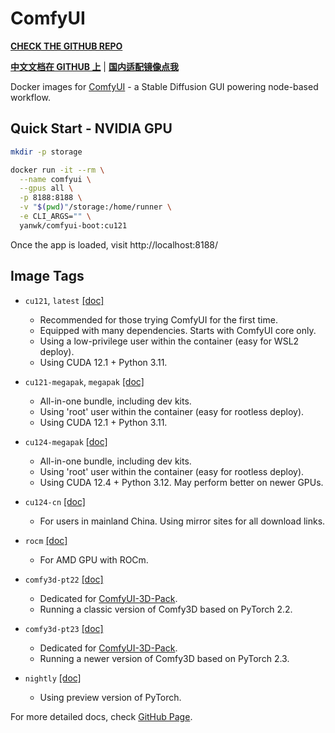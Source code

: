 # ComfyUI

**[CHECK THE GITHUB REPO](https://github.com/YanWenKun/ComfyUI-Docker)**

**[中文文档在 GITHUB 上](https://github.com/YanWenKun/ComfyUI-Docker/blob/main/README.zh.adoc)** 
| 
**[国内适配镜像点我](https://gitee.com/yanwenkun/ComfyUI-Docker/tree/main/cu124-cn)**

Docker images for [ComfyUI](https://github.com/comfyanonymous/ComfyUI) - a Stable Diffusion GUI powering node-based workflow.

## Quick Start - NVIDIA GPU

```sh
mkdir -p storage

docker run -it --rm \
  --name comfyui \
  --gpus all \
  -p 8188:8188 \
  -v "$(pwd)"/storage:/home/runner \
  -e CLI_ARGS="" \
  yanwk/comfyui-boot:cu121
```

Once the app is loaded, visit http://localhost:8188/

## Image Tags

- `cu121`, `latest` [\[doc\]](https://github.com/YanWenKun/ComfyUI-Docker/tree/main/cu121)

  - Recommended for those trying ComfyUI for the first time.
  - Equipped with many dependencies. Starts with ComfyUI core only.
  - Using a low-privilege user within the container (easy for WSL2 deploy).
  - Using CUDA 12.1 + Python 3.11.

- `cu121-megapak`, `megapak` [\[doc\]](https://github.com/YanWenKun/ComfyUI-Docker/tree/main/cu121-megapak)

  - All-in-one bundle, including dev kits.
  - Using 'root' user within the container (easy for rootless deploy).
  - Using CUDA 12.1 + Python 3.11.

- `cu124-megapak` [\[doc\]](https://github.com/YanWenKun/ComfyUI-Docker/tree/main/cu124-megapak)

  - All-in-one bundle, including dev kits.
  - Using 'root' user within the container (easy for rootless deploy).
  - Using CUDA 12.4 + Python 3.12. May perform better on newer GPUs.

- `cu124-cn` [\[doc\]](https://github.com/YanWenKun/ComfyUI-Docker/tree/main/cu124-cn)

  - For users in mainland China. Using mirror sites for all download links.

- `rocm` [\[doc\]](https://github.com/YanWenKun/ComfyUI-Docker/tree/main/rocm)

  - For AMD GPU with ROCm.

- `comfy3d-pt22` [\[doc\]](https://github.com/YanWenKun/ComfyUI-Docker/tree/main/comfy3d-pt22)

  - Dedicated for [ComfyUI-3D-Pack](https://github.com/MrForExample/ComfyUI-3D-Pack).
  - Running a classic version of Comfy3D based on PyTorch 2.2.

- `comfy3d-pt23` [\[doc\]](https://github.com/YanWenKun/ComfyUI-Docker/tree/main/comfy3d-pt23)

  - Dedicated for [ComfyUI-3D-Pack](https://github.com/MrForExample/ComfyUI-3D-Pack).
  - Running a newer version of Comfy3D based on PyTorch 2.3.

- `nightly` [\[doc\]](https://github.com/YanWenKun/ComfyUI-Docker/tree/main/nightly)

  - Using preview version of PyTorch.

For more detailed docs, check [GitHub Page](https://github.com/YanWenKun/ComfyUI-Docker).
